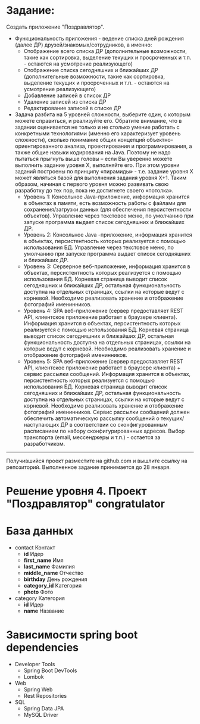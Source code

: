 # Задание:
Создать приложение "Поздравлятор". 
* Функциональность приложения - ведение списка дней рождения (далее ДР) друзей/знакомых/сотрудников, а именно:
    + Отображение всего списка ДР (дополнительные возможности, такие как сортировка, выделение текущих и просроченных и т.п. - остаются на усмотрение реализующего)  
    + Отображение списка сегодняшних и ближайших ДР (дополнительные возможности, такие как сортировка, выделение текущих и просроченных и т.п. - остаются на усмотрение реализующего)  
    + Добавление записей в список ДР
    + Удаление записей из списка ДР
    + Редактирование записей в списке ДР 
* Задача разбита на 5 уровней сложности, выберите один, с которым можете справиться, и реализуйте его. Обратите внимание, что в задании оценивается не только и не столько умение работать с конкретными технологиями (именно его характеризует уровень сложности), сколько понимание общих концепций объектно-ориентированного анализа, проектирования и программирования, а также общие навыки кодирования на Java. Поэтому не надо пытаться прыгнуть выше головы – если Вы уверенно можете выполнить задание уровня Х, выполняйте его. При этом уровни заданий построены по принципу «пирамиды» - т.е. задание уровня Х может являться базой для выполнения задания уровня Х+1. Таким образом, начиная с первого уровня можно развивать свою разработку до тех пор, пока не достигнете своего «потолка». 
    + Уровень 1: Консольное Java-приложение, информация хранится в объектах в памяти, есть возможность работы с файлами для сохранения/загрузки данных (для обеспечения персистентности объектов). Управление через текстовое меню, по умолчанию при запуске программа выдает список сегодняшних и ближайших ДР.
    + Уровень 2: Консольное Java -приложение, информация хранится в объектах, персистентность которых реализуется с помощью использования БД. Управление через текстовое меню, по умолчанию при запуске программа выдает список сегодняшних и ближайших ДР.
    + Уровень 3: Серверное веб-приложение, информация хранится в объектах, персистентность которых реализуется с помощью использования БД. Корневая страница выводит список сегодняшних и ближайших ДР, остальная функциональность доступна на отдельных страницах, ссылки на которые ведут с корневой. Необходимо реализовать хранение и отображение фотографий именинников.
    + Уровень 4: SPA веб-приложение (сервер предоставляет REST API, клиентское приложение работает в браузере клиента). Информация хранится в объектах, персистентность которых реализуется с помощью использования БД. Корневая страница выводит список сегодняшних и ближайших ДР, остальная функциональность доступна на отдельных страницах, ссылки на которые ведут с корневой. Необходимо реализовать хранение и отображение фотографий именинников.
    + Уровень 5: SPA веб-приложение (сервер предоставляет REST API, клиентское приложение работает в браузере клиента) + сервис рассылки сообщений. Информация хранится в объектах, персистентность которых реализуется с помощью использования БД. Корневая страница выводит список сегодняшних и ближайших ДР, остальная функциональность доступна на отдельных страницах, ссылки на которые ведут с корневой. Необходимо реализовать хранение и отображение фотографий именинников. Сервис рассылки сообщений должен обеспечить автоматическую рассылку сообщений о текущих/наступающих ДР в соответствии со сконфигурованным расписанием по набору сконфигурированных адресов. Выбор транспорта (email, мессенджеры и т.п.) - остается за разработчиком.
***
Получившийся проект разместите на github.com и вышлите ссылку на репозиторий. Выполненное задание принимается до 28 января.

# Решение уровня 4. Проект "Поздравлятор" congratulator 
# База данных
* contact Контaкт
    + **id** Идер  
    + **first_name** Имя  
    + **last_name** Фамилия  
    + **middle_name** Отчество  
    + **birthday** День рождения  
    + **category_id** Категория  
    + **photo** Фото  
* category Категория
    + **id** Идер  
    + **name** Название
# Зависимости spring boot dependencies
* Developer Tools
    + Spring Boot DevTools
    + Lombok
* Web
    + Spring Web
    + Rest Repositories
* SQL
    + Spring Data JPA
    + MySQL Driver
